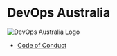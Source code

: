 # DevOps Australia

![DevOps Australia Logo](https://raw.github.com/devopsaustralia/general/code-of-conduct/artwork/devops-australia-logo-small.png)

* [Code of Conduct](https://github.com/devopsaustralia/general/blob/master/code_of_conduct.markdown)


